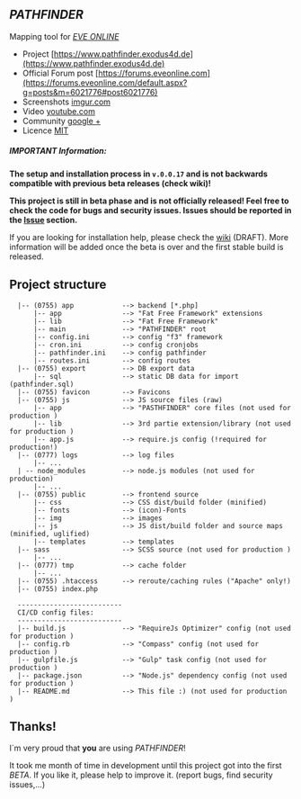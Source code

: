 ## *PATHFINDER*
Mapping tool for [*EVE ONLINE*](https://www.eveonline.com)

- Project [https://www.pathfinder.exodus4d.de](https://www.pathfinder.exodus4d.de)
- Official Forum post [https://forums.eveonline.com](https://forums.eveonline.com/default.aspx?g=posts&m=6021776#post6021776)
- Screenshots [imgur.com](http://imgur.com/a/k2aVa)
- Video [youtube.com](https://www.youtube.com/channel/UC7HU7XEoMbqRwqxDTbMjSPg)
- Community [google +](https://plus.google.com/u/0/b/110257318165279088853/110257318165279088853)
- Licence [MIT](http://opensource.org/licenses/MIT)

##### IMPORTANT Information:
**The setup and installation process in ``v.0.0.17`` and is not backwards compatible with previous beta releases (check wiki)!**

**This project is still in beta phase and is not officially released!
  Feel free to check the code for bugs and security issues.
  Issues should be reported in the [Issue](https://github.com/exodus4d/pathfinder/issues) section.**

If you are looking for installation help, please check the [wiki](https://github.com/exodus4d/pathfinder/wiki) (DRAFT).
More information will be added once the beta is over and the first stable build is released.

## Project structure

```
  |-- (0755) app            --> backend [*.php]
      |-- app               --> "Fat Free Framework" extensions
      |-- lib               --> "Fat Free Framework"
      |-- main              --> "PATHFINDER" root
      |-- config.ini        --> config "f3" framework
      |-- cron.ini          --> config cronjobs
      |-- pathfinder.ini    --> config pathfinder
      |-- routes.ini        --> config routes
  |-- (0755) export         --> DB export data
      |-- sql               --> static DB data for import (pathfinder.sql)
  |-- (0755) favicon        --> Favicons
  |-- (0755) js             --> JS source files (raw)
      |-- app               --> "PASTHFINDER" core files (not used for production )
      |-- lib               --> 3rd partie extension/library (not used for production )
      |-- app.js            --> require.js config (!required for production!)
  |-- (0777) logs           --> log files
      |-- ...
  | -- node_modules         --> node.js modules (not used for production)
      |-- ...
  |-- (0755) public         --> frontend source
      |-- css               --> CSS dist/build folder (minified)
      |-- fonts             --> (icon)-Fonts
      |-- img               --> images
      |-- js                --> JS dist/build folder and source maps (minified, uglified)
      |-- templates         --> templates
  |-- sass                  --> SCSS source (not used for production )
      |-- ...
  |-- (0777) tmp            --> cache folder
      |-- ...
  |-- (0755) .htaccess      --> reroute/caching rules ("Apache" only!)
  |-- (0755) index.php

  --------------------------
  CI/CD config files:
  --------------------------
  |-- build.js              --> "RequireJs Optimizer" config (not used for production )
  |-- config.rb             --> "Compass" config (not used for production )
  |-- gulpfile.js           --> "Gulp" task config (not used for production )
  |-- package.json          --> "Node.js" dependency config (not used for production )
  |-- README.md             --> This file :) (not used for production )
```

## Thanks!
I´m very proud that **you** are using *PATHFINDER*!

It took me month of time in development until this project got into the first *BETA*. If you like it, please help to improve it.
(report bugs, find security issues,...)
